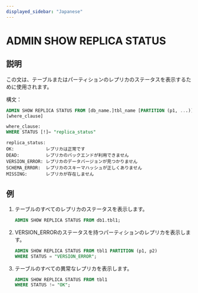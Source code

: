 ```yaml
---
displayed_sidebar: "Japanese"
---
```


# ADMIN SHOW REPLICA STATUS

## 説明

この文は、テーブルまたはパーティションのレプリカのステータスを表示するために使用されます。

構文：

```sql
ADMIN SHOW REPLICA STATUS FROM [db_name.]tbl_name [PARTITION (p1, ...)]
[where_clause]
```

```sql
where_clause:
WHERE STATUS [!]= "replica_status"
```

```plain text
replica_status:
OK:            レプリカは正常です
DEAD:          レプリカのバックエンドが利用できません
VERSION_ERROR: レプリカのデータバージョンが見つかりません
SCHEMA_ERROR:  レプリカのスキーマハッシュが正しくありません
MISSING:       レプリカが存在しません
```

## 例

1. テーブルのすべてのレプリカのステータスを表示します。

    ```sql
    ADMIN SHOW REPLICA STATUS FROM db1.tbl1;
    ```

2. VERSION_ERRORのステータスを持つパーティションのレプリカを表示します。

    ```sql
    ADMIN SHOW REPLICA STATUS FROM tbl1 PARTITION (p1, p2)
    WHERE STATUS = "VERSION_ERROR";
    ```

3. テーブルのすべての異常なレプリカを表示します。

    ```sql
    ADMIN SHOW REPLICA STATUS FROM tbl1
    WHERE STATUS != "OK";
    ```